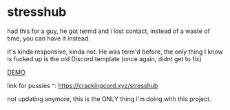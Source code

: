 # stresshub
had this for a guy, he got termd and i lost contact, instead of a waste of time, you can have it instead.

It's kinda responsive, kinda not. He was term'd before, the only thing I know is fucked up is the old Discord template (once again, didnt get to fix)

[DEMO](https://crackingcord.xyz/stresshub)

link for pussies ^: https://crackingcord.xyz/stresshub

not updating anymore, this is the ONLY thing i'm doing with this project.
